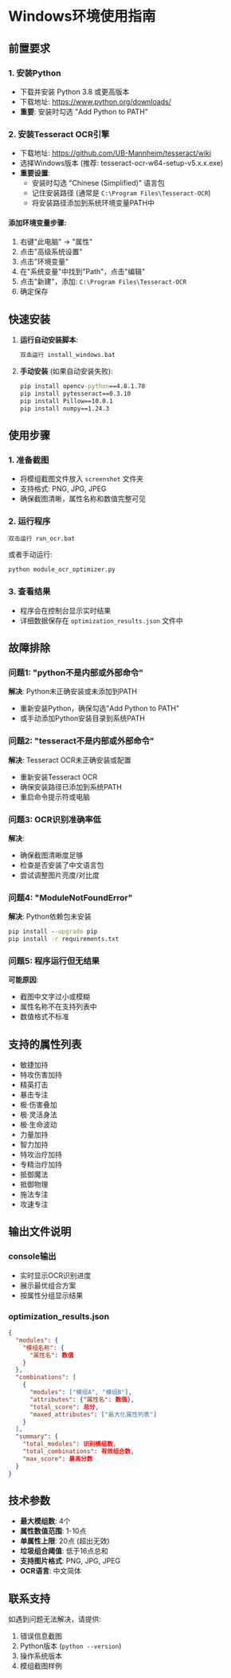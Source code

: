 # Windows环境使用指南

## 前置要求

### 1. 安装Python
- 下载并安装 Python 3.8 或更高版本
- 下载地址: https://www.python.org/downloads/
- **重要**: 安装时勾选 "Add Python to PATH"

### 2. 安装Tesseract OCR引擎
- 下载地址: https://github.com/UB-Mannheim/tesseract/wiki
- 选择Windows版本 (推荐: tesseract-ocr-w64-setup-v5.x.x.exe)
- **重要设置**:
  - 安装时勾选 "Chinese (Simplified)" 语言包
  - 记住安装路径 (通常是 `C:\Program Files\Tesseract-OCR`)
  - 将安装路径添加到系统环境变量PATH中

#### 添加环境变量步骤:
1. 右键"此电脑" → "属性"
2. 点击"高级系统设置"
3. 点击"环境变量"
4. 在"系统变量"中找到"Path"，点击"编辑"
5. 点击"新建"，添加: `C:\Program Files\Tesseract-OCR`
6. 确定保存

## 快速安装

1. **运行自动安装脚本**:
   ```cmd
   双击运行 install_windows.bat
   ```

2. **手动安装** (如果自动安装失败):
   ```cmd
   pip install opencv-python==4.8.1.78
   pip install pytesseract==0.3.10
   pip install Pillow==10.0.1
   pip install numpy==1.24.3
   ```

## 使用步骤

### 1. 准备截图
- 将模组截图文件放入 `screenshot` 文件夹
- 支持格式: PNG, JPG, JPEG
- 确保截图清晰，属性名称和数值完整可见

### 2. 运行程序
```cmd
双击运行 run_ocr.bat
```

或者手动运行:
```cmd
python module_ocr_optimizer.py
```

### 3. 查看结果
- 程序会在控制台显示实时结果
- 详细数据保存在 `optimization_results.json` 文件中

## 故障排除

### 问题1: "python不是内部或外部命令"
**解决**: Python未正确安装或未添加到PATH
- 重新安装Python，确保勾选"Add Python to PATH"
- 或手动添加Python安装目录到系统PATH

### 问题2: "tesseract不是内部或外部命令"
**解决**: Tesseract OCR未正确安装或配置
- 重新安装Tesseract OCR
- 确保安装路径已添加到系统PATH
- 重启命令提示符或电脑

### 问题3: OCR识别准确率低
**解决**: 
- 确保截图清晰度足够
- 检查是否安装了中文语言包
- 尝试调整图片亮度/对比度

### 问题4: "ModuleNotFoundError"
**解决**: Python依赖包未安装
```cmd
pip install --upgrade pip
pip install -r requirements.txt
```

### 问题5: 程序运行但无结果
**可能原因**:
- 截图中文字过小或模糊
- 属性名称不在支持列表中
- 数值格式不标准

## 支持的属性列表

- 敏捷加持
- 特攻伤害加持  
- 精英打击
- 暴击专注
- 极·伤害叠加
- 极·灵活身法
- 极·生命波动
- 力量加持
- 智力加持
- 特攻治疗加持
- 专精治疗加持
- 抵御魔法
- 抵御物理
- 施法专注
- 攻速专注

## 输出文件说明

### console输出
- 实时显示OCR识别进度
- 展示最优组合方案
- 按属性分组显示结果

### optimization_results.json
```json
{
  "modules": {
    "模组名称": {
      "属性名": 数值
    }
  },
  "combinations": [
    {
      "modules": ["模组A", "模组B"],
      "attributes": {"属性名": 数值},
      "total_score": 总分,
      "maxed_attributes": ["最大化属性列表"]
    }
  ],
  "summary": {
    "total_modules": 识别模组数,
    "total_combinations": 有效组合数,
    "max_score": 最高分数
  }
}
```

## 技术参数

- **最大模组数**: 4个
- **属性数值范围**: 1-10点
- **单属性上限**: 20点 (超出无效)
- **垃圾组合阈值**: 低于16点总和
- **支持图片格式**: PNG, JPG, JPEG
- **OCR语言**: 中文简体

## 联系支持

如遇到问题无法解决，请提供:
1. 错误信息截图
2. Python版本 (`python --version`)
3. 操作系统版本
4. 模组截图样例
